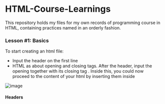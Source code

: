 # HTML-Course-Learnings

This repository holds my files for my own records of programming course in HTML, containing practices named in an orderly fashion.


### Lesson #1: Basics

To start creating an html file:
- Input the header **<!DOCTYPE html>** on the first line
- HTML as about opening and closing tags. After the header, input the opening **<html>** together with its closing tag **</html>**. Inside this, you could now proceed to the content of your html by inserting them inside

![image](https://github.com/RastyFullStaxx/HTML-Course-Learnings/assets/133841842/a07f3994-d3b3-490b-a973-50eecf59e9f0)

#### Headers


